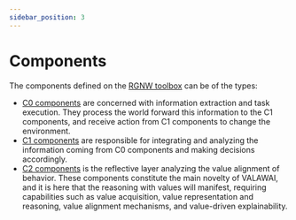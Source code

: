 ```yaml
---
sidebar_position: 3
---
```


# Components

The components defined on the [RGNW toolbox](/docs/toolbox/) can be of the types:

 * [C0 components](/docs/components/C0/) are concerned with information extraction
 and task execution. They process the world forward this information to the C1 components,
 and receive action from C1 components to change the environment.
 * [C1 components](/docs/components/C1/) are responsible for integrating and analyzing
 the information coming from C0 components and making decisions accordingly.
 * [C2 components](/docs/components/C2/) is the reflective layer analyzing the value
 alignment of behavior. These components constitute the main novelty of VALAWAI,
 and it is here that the reasoning with values will manifest, requiring capabilities
 such as value acquisition, value representation and reasoning, value alignment mechanisms,
 and value-driven explainability.